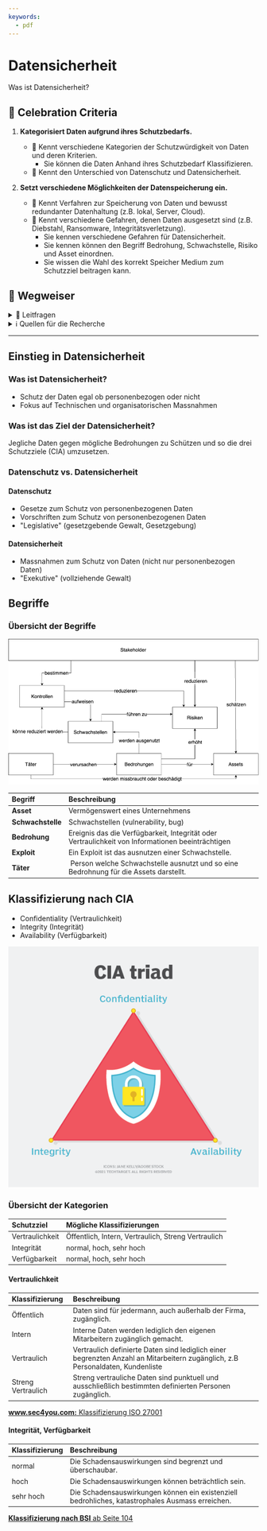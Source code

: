 ```yaml
---
keywords:
  - pdf
---
```


# Datensicherheit

Was ist Datensicherheit?

## 🎉 Celebration Criteria

1. **Kategorisiert Daten aufgrund ihres Schutzbedarfs.**

   - :dart: Kennt verschiedene Kategorien der Schutzwürdigkeit von Daten und
     deren Kriterien.
     - Sie können die Daten Anhand ihres Schutzbedarf Klassifizieren.
   - :dart: Kennt den Unterschied von Datenschutz und Datensicherheit.

2. **Setzt verschiedene Möglichkeiten der Datenspeicherung ein.**

   - :dart: Kennt Verfahren zur Speicherung von Daten und bewusst redundanter
     Datenhaltung (z.B. lokal, Server, Cloud).
   - :dart: Kennt verschiedene Gefahren, denen Daten ausgesetzt sind (z.B.
     Diebstahl, Ransomware, Integritätsverletzung).
     - Sie kennen verschiedene Gefahren für Datensicherheit.
     - Sie kennen können den Begriff Bedrohung, Schwachstelle, Risiko und Asset
       einordnen.
     - Sie wissen die Wahl des korrekt Speicher Medium zum Schutzziel beitragen
       kann.

## :compass: Wegweiser

<details>
  <summary> 🤔 Leitfragen </summary>

- Was ist Datensicherheit?
- Was ist das Ziel des Datensicherheit?
- Was ist Datenschutz?
- Datensicherheit vs. Datenschutz?
- Welche Begriffe gibt es im Kontext?
- Was sind die Schutzziele?
- Welche Klassifizierungen gibt es?
- ...

</details>

<details>
  <summary> ℹ️ Quellen für die Recherche</summary>

- [**Profi AG** Datensicherheit](https://www.profi-ag.de/netzwerk-und-security/datensicherheit/#:~:text=Definition%3A%20Datensicherheit&text=Datensicherheit%20verfolgt%20also%20das%20Ziel,Sicherheit%20von%20Daten%20zu%20gew%C3%A4hrleisten.)
- [**datenschutz.org:** Datensicherheit: Maßnahmen für den Schutz von Daten](https://www.datenschutz.org/datensicherheit-massnahmen/)
- [**Oracle** Was ist Datensicherheit?](https://www.oracle.com/ch-de/security/database-security/what-is-data-security/)
- [**ISARI CONSULT Stefanie Schmidt:** Risiken im Risikomanagement bewerten und beurteilen](https://isari-consult.de/wissen/risiken-im-risikomanagement-steuern)
- [**NCSC:** Schwachstelle](https://www.ncsc.admin.ch/ncsc/de/home/cyberbedrohungen/schwachstelle.html)
- [**NCSC** Cyberbedrohungen](https://www.ncsc.admin.ch/ncsc/de/home/cyberbedrohungen.html)
- [**BSI-Standard:** 200.2 - Kapitel 8.2 Schutzbedarffestellung](https://www.bsi.bund.de/SharedDocs/Downloads/DE/BSI/Grundschutz/BSI_Standards/standard_200_2.pdf?__blob=publicationFile&v=2)

</details>

---

## Einstieg in Datensicherheit

### Was ist Datensicherheit?

- Schutz der Daten egal ob personenbezogen oder nicht
- Fokus auf Technischen und organisatorischen Massnahmen

### Was ist das Ziel der Datensicherheit?

Jegliche Daten gegen mögliche Bedrohungen zu Schützen und so die drei
Schutzziele (CIA) umzusetzen.

### Datenschutz vs. Datensicherheit

#### Datenschutz

- Gesetze zum Schutz von personenbezogenen Daten
- Vorschriften zum Schutz von personenbezogenen Daten
- "Legislative" (gesetzgebende Gewalt, Gesetzgebung)

#### **Datensicherheit**

- Massnahmen zum Schutz von Daten (nicht nur personenbezogen Daten)
- "Exekutive" (vollziehende Gewalt)

## Begriffe

### Übersicht der Begriffe

![Begriffe](../img/begriffuebersicht.png)

| Begriff           | Beschreibung                                                                                      |
| :---------------- | :------------------------------------------------------------------------------------------------ |
| **Asset**         | Vermögenswert eines Unternehmens                                                                  |
| **Schwachstelle** | Schwachstellen (vulnerability, bug)                                                               |
| **Bedrohung**     | Ereignis das die Verfügbarkeit, Integrität oder Vertraulichkeit von Informationen beeinträchtigen |
| **Exploit**       | Ein Exploit ist das ausnutzen einer Schwachstelle.                                                |
| **Täter**         |  Person welche Schwachstelle ausnutzt und so eine Bedrohnung für die Assets darstellt.            |

## Klassifizierung nach CIA

- Confidentiality (Vertraulichkeit)
- Integrity (Integrität)
- Availability (Verfügbarkeit)

[![CIA](../img/whatis-cia_triad-h.png)](https://www.techtarget.com/whatis/definition/Confidentiality-integrity-and-availability-CIA)

### Übersicht der Kategorien

| Schutzziel      | Mögliche Klassifizierungen                          |
| :-------------- | :-------------------------------------------------- |
| Vertraulichkeit | Öffentlich, Intern, Vertraulich, Streng Vertraulich |
| Integrität      | normal, hoch, sehr hoch                             |
| Verfügbarkeit   | normal, hoch, sehr hoch                             |

#### Vertraulichkeit

| Klassifizierung    | Beschreibung                                                                                                                   |
| :----------------- | :----------------------------------------------------------------------------------------------------------------------------- |
| Öffentlich         | Daten sind für jedermann, auch außerhalb der Firma, zugänglich.                                                                |
| Intern             | Interne Daten werden lediglich den eigenen Mitarbeitern zugänglich gemacht.                                                    |
| Vertraulich        | Vertraulich definierte Daten sind lediglich einer begrenzten Anzahl an Mitarbeitern zugänglich, z.B Personaldaten, Kundenliste |
| Streng Vertraulich | Streng vertrauliche Daten sind punktuell und ausschließlich bestimmten definierten Personen zugänglich.                        |

[**www.sec4you.com:** Klassifizierung ISO 27001](https://www.sec4you.com/klassifizierung-iso-27001/)

#### Integrität, Verfügbarkeit

| Klassifizierung | Beschreibung                                                                                     |
| :-------------- | :----------------------------------------------------------------------------------------------- |
| normal          | Die Schadensauswirkungen sind begrenzt und überschaubar.                                         |
| hoch            | Die Schadensauswirkungen können beträchtlich sein.                                               |
| sehr hoch       | Die Schadensauswirkungen können ein existenziell bedrohliches, katastrophales Ausmass erreichen. |

[**Klassifizierung nach BSI** ab Seite 104](https://www.bsi.bund.de/SharedDocs/Downloads/DE/BSI/Grundschutz/BSI_Standards/standard_200_2.pdf?__blob=publicationFile&v=2)
